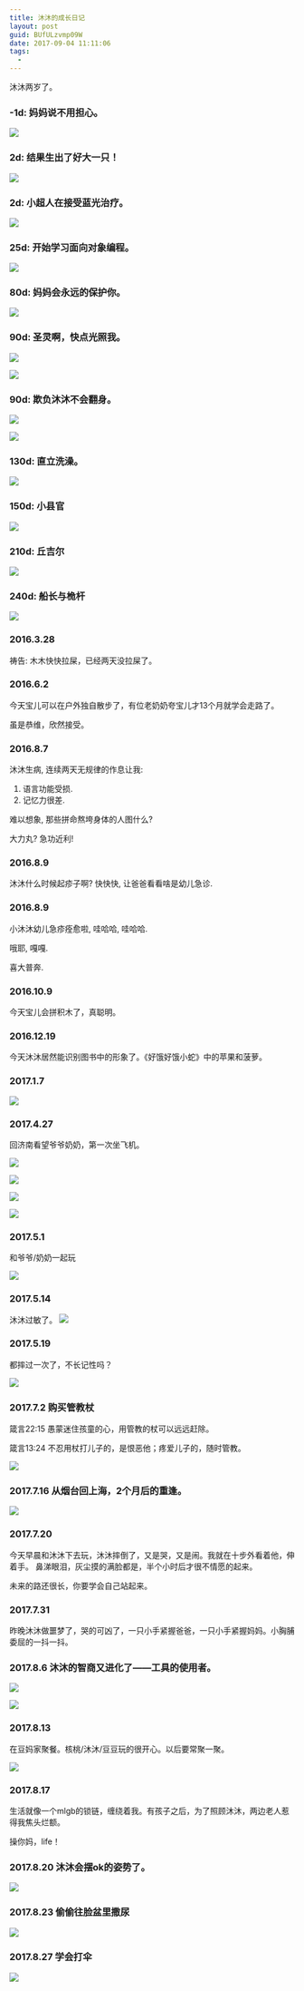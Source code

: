 ```yaml
---
title: 沐沐的成长日记
layout: post
guid: BUfULzvmp09W
date: 2017-09-04 11:11:06
tags:
  -
---
```


沐沐两岁了。

### -1d: 妈妈说不用担心。

![](/media/files/2017/2017-09-04-mumu/IMG_1210.JPG)

### 2d: 结果生出了好大一只！ 

![](/media/files/2017/2017-09-04-mumu/IMG_1226.JPG)

### 2d: 小超人在接受蓝光治疗。

![](/media/files/2017/2017-09-04-mumu/IMG_1239.JPG)

### 25d: 开始学习面向对象编程。

![](/media/files/2017/2017-09-04-mumu/IMG_1363.JPG)

### 80d: 妈妈会永远的保护你。

![](/media/files/2017/2017-09-04-mumu/IMG_1749.JPG)

### 90d: 圣灵啊，快点光照我。

![](/media/files/2017/2017-09-04-mumu/IMG_1786.JPG)

![](/media/files/2017/2017-09-04-mumu/IMG_1785.JPG)


### 90d: 欺负沐沐不会翻身。

![](/media/files/2017/2017-09-04-mumu/IMG_2686.jpg)


![](/media/files/2017/2017-09-04-mumu/IMG_2688.jpg)

### 130d: 直立洗澡。

![](/media/files/2017/2017-09-04-mumu/IMG_1947.JPG)

### 150d: 小县官

![](/media/files/2017/2017-09-04-mumu/IMG_2812.jpg)


### 210d: 丘吉尔

![](/media/files/2017/2017-09-04-mumu/IMG_0115.JPG)



### 240d: 船长与桅杆

![](/media/files/2017/2017-09-04-mumu/IMG_2378.JPG)

### 2016.3.28

祷告: 木木快快拉屎，已经两天没拉屎了。

### 2016.6.2

今天宝儿可以在户外独自散步了，有位老奶奶夸宝儿才13个月就学会走路了。

虽是恭维，欣然接受。

### 2016.8.7

沐沐生病, 连续两天无规律的作息让我:

1. 语言功能受损.
2. 记忆力很差.

难以想象, 那些拼命熬垮身体的人图什么?

大力丸?
急功近利! 


### 2016.8.9

沐沐什么时候起疹子啊?
快快快, 让爸爸看看啥是幼儿急诊.


### 2016.8.9

小沐沐幼儿急疹痊愈啦, 哇哈哈, 哇哈哈.

哦耶, 嘎嘎.

喜大普奔. 

### 2016.10.9

今天宝儿会拼积木了，真聪明。

### 2016.12.19

今天沐沐居然能识别图书中的形象了。《好饿好饿小蛇》中的苹果和菠萝。

### 2017.1.7 

![](/media/files/2017/2017-09-04-mumu/IMG_0826.jpg)

### 2017.4.27

回济南看望爷爷奶奶，第一次坐飞机。

![](/media/files/2017/2017-09-04-mumu/IMG_4426.jpg)

![](/media/files/2017/2017-09-04-mumu/IMG_4418.jpg)

![](/media/files/2017/2017-09-04-mumu/IMG_4616.jpg)

![](/media/files/2017/2017-09-04-mumu/IMG_4710.jpg)



### 2017.5.1 

和爷爷/奶奶一起玩

![](/media/files/2017/2017-09-04-mumu/IMG_4625.jpg)

### 2017.5.14

沐沐过敏了。
![](/media/files/2017/2017-09-04-mumu/cd22a1329ab3c0c12dc52aacf14a1db9.jpeg)

### 2017.5.19

都摔过一次了，不长记性吗？

![](/media/files/2017/2017-09-04-mumu/a0a8f656c9b8b05e41a7f57882585d48.jpeg)

### 2017.7.2 购买管教杖

箴言22:15 愚蒙迷住孩童的心，用管教的杖可以远远赶除。

箴言13:24 不忍用杖打儿子的，是恨恶他；疼爱儿子的，随时管教。



![](/media/files/2017/2017-09-04-mumu/cea379bd942c4ccea36e45a48f653046.jpeg)

### 2017.7.16 从烟台回上海，2个月后的重逢。

![](/media/files/2017/2017-09-04-mumu/IMG_5065.JPG)


### 2017.7.20

今天早晨和沐沐下去玩，沐沐摔倒了，又是哭，又是闹。我就在十步外看着他，伸着手。
鼻涕眼泪，灰尘摸的满脸都是，半个小时后才很不情愿的起来。

未来的路还很长，你要学会自己站起来。

### 2017.7.31

昨晚沐沐做噩梦了，哭的可凶了，一只小手紧握爸爸，一只小手紧握妈妈。小胸脯委屈的一抖一抖。


### 2017.8.6 沐沐的智商又进化了——工具的使用者。

![](/media/files/2017/2017-09-04-mumu/63df9be10119028729539a57e62de293.jpeg)

![](/media/files/2017/2017-09-04-mumu/b34c6ab96b38ef7f13756b273e0c9640.jpeg)

### 2017.8.13

在豆妈家聚餐。核桃/沐沐/豆豆玩的很开心。以后要常聚一聚。

![](/media/files/2017/2017-09-04-mumu/c637214c628d491f9c457e035e0b8e67.jpeg)

### 2017.8.17

生活就像一个mlgb的锁链，缠绕着我。有孩子之后，为了照顾沐沐，两边老人惹得我焦头烂额。

操你妈，life！


### 2017.8.20 沐沐会摆ok的姿势了。

![](/media/files/2017/2017-09-04-mumu/IMG_5696.JPG)

### 2017.8.23 偷偷往脸盆里撒尿

![](/media/files/2017/2017-09-04-mumu/IMG_5718.JPG)


### 2017.8.27 学会打伞

![](/media/files/2017/2017-09-04-mumu/IMG_5746.JPG)
